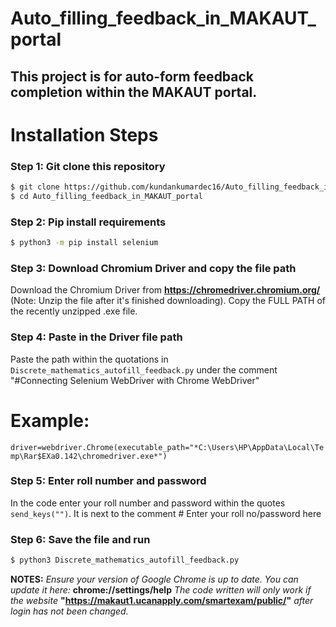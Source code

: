 # Auto_filling_feedback_in_MAKAUT_portal
## This project is for auto-form feedback completion within the MAKAUT portal.

  # Installation Steps
  
### Step 1: Git clone this repository
```bash
$ git clone https://github.com/kundankumardec16/Auto_filling_feedback_in_MAKAUT_portal.git
$ cd Auto_filling_feedback_in_MAKAUT_portal
```
  
### Step 2: Pip install requirements
```bash
$ python3 -m pip install selenium
```
  
### Step 3: Download Chromium Driver and copy the file path
Download the Chromium Driver from **https://chromedriver.chromium.org/** (Note: Unzip the file after it's finished downloading).
Copy the FULL PATH of the recently unzipped .exe file.
  
### Step 4: Paste in the Driver file path
Paste the path within the quotations in `Discrete_mathematics_autofill_feedback.py` under the comment "#Connecting Selenium WebDriver with Chrome WebDriver" 
# Example:
`driver=webdriver.Chrome(executable_path="*C:\Users\HP\AppData\Local\Temp\Rar$EXa0.142\chromedriver.exe*")`
  
### Step 5: Enter roll number and password
In the code enter your roll number and password within the quotes `send_keys("")`. It is next to the comment # Enter your roll no/password here
  
### Step 6: Save the file and run 
```bash
$ python3 Discrete_mathematics_autofill_feedback.py
```

**NOTES:**
*Ensure your version of Google Chrome is up to date. You can update it here:* **chrome://settings/help**
*The code written will only work if the website* **"https://makaut1.ucanapply.com/smartexam/public/"** *after login has not been changed.*
